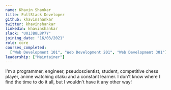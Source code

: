 ```yaml
---
name: Khavin Shankar
title: FullStack Developer
github: khavinshankar
twitter: khavinshankar
linkedin: khavinshankar
slack: "U01JB8L8P7Y"
joining_date: "16/03/2021"
role: core
courses_completed:
  ["Web Development 101", "Web Development 201", "Web Development 301"]
leadership: ["Maintainer"]
---
```


I'm a programmer, engineer, pseudoscientist, student, competitive chess player, anime watching otaku and a constant learner. I don't know where I find the time to do it all, but I wouldn't have it any other way!
